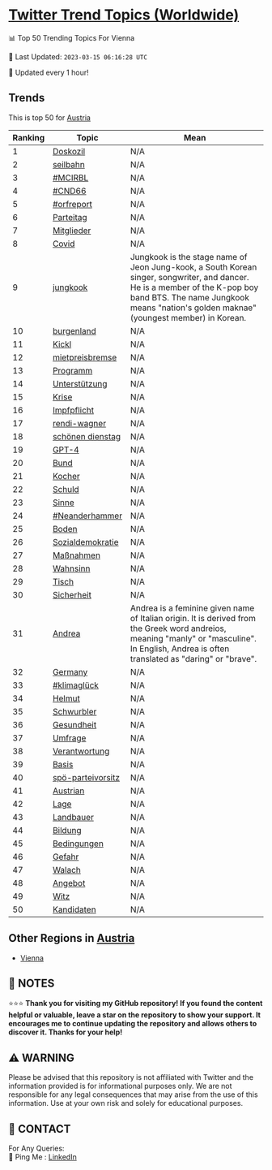 [Twitter Trend Topics (Worldwide)](https://github.com/ErcinDedeoglu/Twitter-Trend-Topics)
==========


📊 Top 50 Trending Topics For Vienna

📆 Last Updated: `2023-03-15 06:16:28 UTC`

🔧 Updated every 1 hour!


## Trends

This is top 50 for [Austria](</Austria>)

| Ranking | Topic | Mean |
| ------- | ------------ | ------------ |
| 1 | [Doskozil](http://twitter.com/search?q=Doskozil) | N/A |
| 2 | [seilbahn](http://twitter.com/search?q=seilbahn) | N/A |
| 3 | [#MCIRBL](http://twitter.com/search?q=%23MCIRBL) | N/A |
| 4 | [#CND66](http://twitter.com/search?q=%23CND66) | N/A |
| 5 | [#orfreport](http://twitter.com/search?q=%23orfreport) | N/A |
| 6 | [Parteitag](http://twitter.com/search?q=Parteitag) | N/A |
| 7 | [Mitglieder](http://twitter.com/search?q=Mitglieder) | N/A |
| 8 | [Covid](http://twitter.com/search?q=Covid) | N/A |
| 9 | [jungkook](http://twitter.com/search?q=jungkook) | Jungkook is the stage name of Jeon Jung-kook, a South Korean singer, songwriter, and dancer. He is a member of the K-pop boy band BTS. The name Jungkook means "nation's golden maknae" (youngest member) in Korean. |
| 10 | [burgenland](http://twitter.com/search?q=burgenland) | N/A |
| 11 | [Kickl](http://twitter.com/search?q=Kickl) | N/A |
| 12 | [mietpreisbremse](http://twitter.com/search?q=mietpreisbremse) | N/A |
| 13 | [Programm](http://twitter.com/search?q=Programm) | N/A |
| 14 | [Unterstützung](http://twitter.com/search?q=Unterst%c3%bctzung) | N/A |
| 15 | [Krise](http://twitter.com/search?q=Krise) | N/A |
| 16 | [Impfpflicht](http://twitter.com/search?q=Impfpflicht) | N/A |
| 17 | [rendi-wagner](http://twitter.com/search?q=rendi-wagner) | N/A |
| 18 | [schönen dienstag](http://twitter.com/search?q=sch%c3%b6nen+dienstag) | N/A |
| 19 | [GPT-4](http://twitter.com/search?q=GPT-4) | N/A |
| 20 | [Bund](http://twitter.com/search?q=Bund) | N/A |
| 21 | [Kocher](http://twitter.com/search?q=Kocher) | N/A |
| 22 | [Schuld](http://twitter.com/search?q=Schuld) | N/A |
| 23 | [Sinne](http://twitter.com/search?q=Sinne) | N/A |
| 24 | [#Neanderhammer](http://twitter.com/search?q=%23Neanderhammer) | N/A |
| 25 | [Boden](http://twitter.com/search?q=Boden) | N/A |
| 26 | [Sozialdemokratie](http://twitter.com/search?q=Sozialdemokratie) | N/A |
| 27 | [Maßnahmen](http://twitter.com/search?q=Ma%c3%9fnahmen) | N/A |
| 28 | [Wahnsinn](http://twitter.com/search?q=Wahnsinn) | N/A |
| 29 | [Tisch](http://twitter.com/search?q=Tisch) | N/A |
| 30 | [Sicherheit](http://twitter.com/search?q=Sicherheit) | N/A |
| 31 | [Andrea](http://twitter.com/search?q=Andrea) | Andrea is a feminine given name of Italian origin. It is derived from the Greek word andreios, meaning "manly" or "masculine". In English, Andrea is often translated as "daring" or "brave". |
| 32 | [Germany](http://twitter.com/search?q=Germany) | N/A |
| 33 | [#klimaglück](http://twitter.com/search?q=%23klimagl%c3%bcck) | N/A |
| 34 | [Helmut](http://twitter.com/search?q=Helmut) | N/A |
| 35 | [Schwurbler](http://twitter.com/search?q=Schwurbler) | N/A |
| 36 | [Gesundheit](http://twitter.com/search?q=Gesundheit) | N/A |
| 37 | [Umfrage](http://twitter.com/search?q=Umfrage) | N/A |
| 38 | [Verantwortung](http://twitter.com/search?q=Verantwortung) | N/A |
| 39 | [Basis](http://twitter.com/search?q=Basis) | N/A |
| 40 | [spö-parteivorsitz](http://twitter.com/search?q=sp%c3%b6-parteivorsitz) | N/A |
| 41 | [Austrian](http://twitter.com/search?q=Austrian) | N/A |
| 42 | [Lage](http://twitter.com/search?q=Lage) | N/A |
| 43 | [Landbauer](http://twitter.com/search?q=Landbauer) | N/A |
| 44 | [Bildung](http://twitter.com/search?q=Bildung) | N/A |
| 45 | [Bedingungen](http://twitter.com/search?q=Bedingungen) | N/A |
| 46 | [Gefahr](http://twitter.com/search?q=Gefahr) | N/A |
| 47 | [Walach](http://twitter.com/search?q=Walach) | N/A |
| 48 | [Angebot](http://twitter.com/search?q=Angebot) | N/A |
| 49 | [Witz](http://twitter.com/search?q=Witz) | N/A |
| 50 | [Kandidaten](http://twitter.com/search?q=Kandidaten) | N/A |



## Other Regions in [Austria](</Austria>)

* [Vienna](</Austria/Vienna.md>)



## 📝 NOTES

⭐⭐⭐ **Thank you for visiting my GitHub repository! If you found the content helpful or valuable, leave a star on the repository to show your support. It encourages me to continue updating the repository and allows others to discover it. Thanks for your help!**


## ⚠️ WARNING

Please be advised that this repository is not affiliated with Twitter and the information provided is for informational purposes only. We are not responsible for any legal consequences that may arise from the use of this information. Use at your own risk and solely for educational purposes.


## 📨 CONTACT

 For Any Queries:  
            🏓 Ping Me : [LinkedIn](https://www.linkedin.com/in/ercindedeoglu/)

